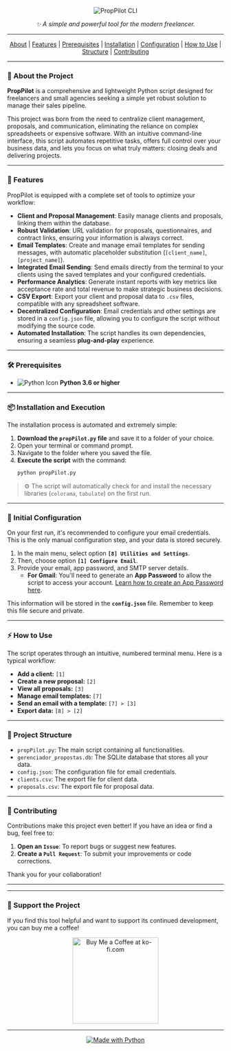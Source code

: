 <p align="center">
  <img src="https://capsule-render.vercel.app/api?type=wave&color=0:1F4F4F,100:00CED1&height=120&section=header&text=PropPilot%20CLI&fontSize=40&animation=fadeIn" alt="PropPilot CLI">
</p>

<p align="center">
  <i>✨ A simple and powerful tool for the modern freelancer.</i>
</p>

---

<p align="center">
  <a href="#-about-the-project">About</a> |
  <a href="#-features">Features</a> |
  <a href="#-prerequisites">Prerequisites</a> |
  <a href="#-installation-and-execution">Installation</a> |
  <a href="#-initial-configuration">Configuration</a> |
  <a href="#-how-to-use">How to Use</a> |
  <a href="#-project-structure">Structure</a> |
  <a href="#-contributing">Contributing</a>
</p>

---

### 📖 About the Project

**PropPilot** is a comprehensive and lightweight Python script designed for freelancers and small agencies seeking a simple yet robust solution to manage their sales pipeline.

This project was born from the need to centralize client management, proposals, and communication, eliminating the reliance on complex spreadsheets or expensive software. With an intuitive command-line interface, this script automates repetitive tasks, offers full control over your business data, and lets you focus on what truly matters: closing deals and delivering projects.

---

### 🚀 Features

PropPilot is equipped with a complete set of tools to optimize your workflow:

-   **Client and Proposal Management**: Easily manage clients and proposals, linking them within the database.
-   **Robust Validation**: URL validation for proposals, questionnaires, and contract links, ensuring your information is always correct.
-   **Email Templates**: Create and manage email templates for sending messages, with automatic placeholder substitution (`[client_name]`, `[project_name]`).
-   **Integrated Email Sending**: Send emails directly from the terminal to your clients using the saved templates and your configured credentials.
-   **Performance Analytics**: Generate instant reports with key metrics like acceptance rate and total revenue to make strategic business decisions.
-   **CSV Export**: Export your client and proposal data to `.csv` files, compatible with any spreadsheet software.
-   **Decentralized Configuration**: Email credentials and other settings are stored in a `config.json` file, allowing you to configure the script without modifying the source code.
-   **Automated Installation**: The script handles its own dependencies, ensuring a seamless **plug-and-play** experience.

---

### 🛠️ Prerequisites

-   <img src="https://img.shields.io/badge/Python-3.6+-306998?style=flat&logo=python" alt="Python Icon"> **Python 3.6 or higher**

---

### 📦 Installation and Execution

The installation process is automated and extremely simple:

1.  **Download the `propPilot.py` file** and save it to a folder of your choice.
2.  Open your terminal or command prompt.
3.  Navigate to the folder where you saved the file.
4.  **Execute the script** with the command:
    ```bash
    python propPilot.py
    ```

> ⚙️ The script will automatically check for and install the necessary libraries (`colorama`, `tabulate`) on the first run.

---

### 🔑 Initial Configuration

On your first run, it's recommended to configure your email credentials. This is the only manual configuration step, and your data is stored securely.

1.  In the main menu, select option **`[8] Utilities and Settings`**.
2.  Then, choose option **`[1] Configure Email`**.
3.  Provide your email, app password, and SMTP server details.
    -   **For Gmail**: You'll need to generate an **App Password** to allow the script to access your account. [Learn how to create an App Password here](https://support.google.com/accounts/answer/185833).

This information will be stored in the **`config.json`** file. Remember to keep this file secure and private.

---

### ⚡ How to Use

The script operates through an intuitive, numbered terminal menu. Here is a typical workflow:

-   **Add a client:** `[1]`
-   **Create a new proposal:** `[2]`
-   **View all proposals:** `[3]`
-   **Manage email templates:** `[7]`
-   **Send an email with a template:** `[7] > [3]`
-   **Export data:** `[8] > [2]`

---

### 📂 Project Structure

-   `propPilot.py`: The main script containing all functionalities.
-   `gerenciador_propostas.db`: The SQLite database that stores all your data.
-   `config.json`: The configuration file for email credentials.
-   `clients.csv`: The export file for client data.
-   `proposals.csv`: The export file for proposal data.

---

### 🤝 Contributing

Contributions make this project even better! If you have an idea or find a bug, feel free to:

1.  **Open an `Issue`**: To report bugs or suggest new features.
2.  **Create a `Pull Request`**: To submit your improvements or code corrections.

Thank you for your collaboration!

---
---

### 💖 Support the Project

If you find this tool helpful and want to support its continued development, you can buy me a coffee!

<p align="center">
  <a href="https://ko-fi.com/devjc/goal?g=0" target="_blank">
    <img src="https://storage.ko-fi.com/cdn/brandasset/v2/support_me_on_kofi_dark.png" alt="Buy Me a Coffee at ko-fi.com" width="200" />
  </a>
</p>

---

<p align="center">
  <a href="https://github.com/j-c-flstk-dev"><img src="https://img.shields.io/badge/Developed%20with-❤️%20and%20Python-blueviolet?style=flat-square&logo=python&logoColor=white" alt="Made with Python"></a>
</p>

